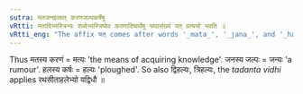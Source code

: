 ```yaml
---
sutra: मतजनहलात् करणजल्पकर्षेषु
vRtti: मतादिभ्यस्त्रिभ्यः शब्देभ्यस्त्रिष्वेव करणादिष्वर्थेषु यथासंख्यं यत् प्रत्ययो भवति ॥
vRtti_eng: "The affix यत् comes after words '_mata_', '_jana_', and '_hala_', in the senses respectively of 'means', 'gossip', and 'drawing', the words being in the sixth case in construction."
---
```

Thus मतस्य करणं = मत्यः 'the means of acquiring knowledge'. जनस्य जल्पः = जन्यः 'a rumour'. हलस्य कर्षः = हल्यः 'ploughed'. So also द्विहल्यः, त्रिहल्यः, the _tadanta_ _vidhi_ applies रथसीताहलेभ्यो यद्विधौ ॥
